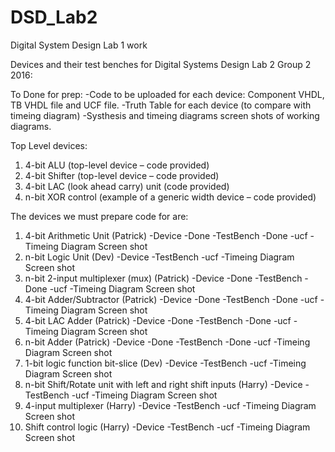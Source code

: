 # DSD_Lab2
Digital System Design Lab 1 work

Devices and their test benches for Digital Systems Design Lab 2 Group 2 2016:

To Done for prep:
-Code to be uploaded for each device: Component VHDL, TB VHDL file and UCF file.
-Truth Table for each device (to compare with timeing diagram)
-Systhesis and timeing diagrams screen shots of working diagrams.

Top Level devices:
1. 4-bit ALU (top-level device – code provided)
2. 4-bit Shifter (top-level device – code provided)
3. 4-bit LAC (look ahead carry) unit (code provided)
4. n-bit XOR control (example of a generic width device – code provided)

The devices we must prepare code for are:
1. 4-bit Arithmetic Unit (Patrick)
    -Device -Done
    -TestBench -Done
    -ucf
    -Timeing Diagram Screen shot
2. n-bit Logic Unit (Dev)
    -Device
    -TestBench
    -ucf
    -Timeing Diagram Screen shot
3. n-bit 2-input multiplexer (mux) (Patrick) 
    -Device -Done
    -TestBench -Done
    -ucf
    -Timeing Diagram Screen shot
4. 4-bit Adder/Subtractor (Patrick)
    -Device -Done
    -TestBench -Done
    -ucf
    -Timeing Diagram Screen shot
5. 4-bit LAC Adder (Patrick)
    -Device -Done
    -TestBench -Done
    -ucf
    -Timeing Diagram Screen shot
6. n-bit Adder (Patrick)
    -Device -Done
    -TestBench -Done
    -ucf
    -Timeing Diagram Screen shot
7. 1-bit logic function bit-slice (Dev)
    -Device
    -TestBench
    -ucf
    -Timeing Diagram Screen shot
8. n-bit Shift/Rotate unit with left and right shift inputs (Harry)
    -Device
    -TestBench
    -ucf
    -Timeing Diagram Screen shot
9. 4-input multiplexer (Harry)
    -Device
    -TestBench
    -ucf
    -Timeing Diagram Screen shot
10. Shift control logic (Harry)
    -Device
    -TestBench
    -ucf
    -Timeing Diagram Screen shot

